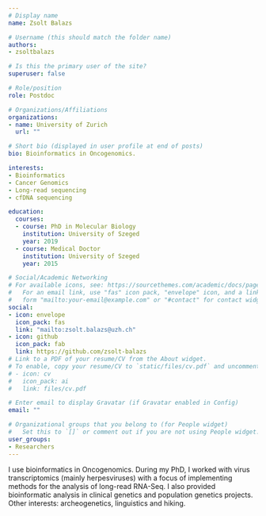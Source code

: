 ```yaml
---
# Display name
name: Zsolt Balazs

# Username (this should match the folder name)
authors:
- zsoltbalazs

# Is this the primary user of the site?
superuser: false

# Role/position
role: Postdoc

# Organizations/Affiliations
organizations:
- name: University of Zurich
  url: ""

# Short bio (displayed in user profile at end of posts)
bio: Bioinformatics in Oncogenomics.

interests:
- Bioinformatics
- Cancer Genomics
- Long-read sequencing
- cfDNA sequencing

education:
  courses:
  - course: PhD in Molecular Biology
    institution: University of Szeged
    year: 2019
  - course: Medical Doctor
    institution: University of Szeged
    year: 2015

# Social/Academic Networking
# For available icons, see: https://sourcethemes.com/academic/docs/page-builder/#icons
#   For an email link, use "fas" icon pack, "envelope" icon, and a link in the
#   form "mailto:your-email@example.com" or "#contact" for contact widget.
social:
- icon: envelope
  icon_pack: fas
  link: "mailto:zsolt.balazs@uzh.ch"
- icon: github
  icon_pack: fab
  link: https://github.com/zsolt-balazs
# Link to a PDF of your resume/CV from the About widget.
# To enable, copy your resume/CV to `static/files/cv.pdf` and uncomment the lines below.
# - icon: cv
#   icon_pack: ai
#   link: files/cv.pdf

# Enter email to display Gravatar (if Gravatar enabled in Config)
email: ""

# Organizational groups that you belong to (for People widget)
#   Set this to `[]` or comment out if you are not using People widget.
user_groups:
- Researchers
---
```


I use bioinformatics in Oncogenomics. During my PhD, I worked with virus transcriptomics (mainly herpesviruses) with a focus of implementing methods for the analysis of long-read RNA-Seq. I also provided bioinformatic analysis in clinical genetics and population genetics projects. Other interests: archeogenetics, linguistics and hiking.
